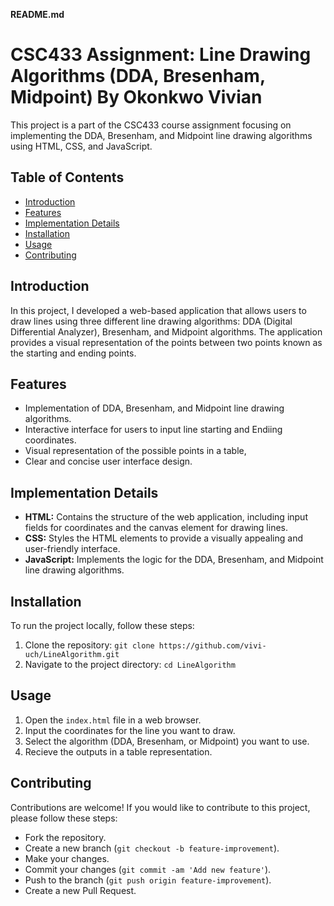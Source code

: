 **README.md**

# CSC433 Assignment: Line Drawing Algorithms (DDA, Bresenham, Midpoint) By Okonkwo Vivian

This project is a part of the CSC433 course assignment focusing on implementing the DDA, Bresenham, and Midpoint line drawing algorithms using HTML, CSS, and JavaScript.

## Table of Contents
- [Introduction](#introduction)
- [Features](#features)
- [Implementation Details](#implementation-details)
- [Installation](#installation)
- [Usage](#usage)
- [Contributing](#contributing)


## Introduction
In this project, I developed a web-based application that allows users to draw lines using three different line drawing algorithms: DDA (Digital Differential Analyzer), Bresenham, and Midpoint algorithms. The application provides a visual representation of the points between two points known as the starting and ending points.

## Features
- Implementation of DDA, Bresenham, and Midpoint line drawing algorithms.
- Interactive interface for users to input line starting and Endiing coordinates.
- Visual representation of the possible points in a table,
- Clear and concise user interface design.

## Implementation Details
- **HTML:** Contains the structure of the web application, including input fields for coordinates and the canvas element for drawing lines.
- **CSS:** Styles the HTML elements to provide a visually appealing and user-friendly interface.
- **JavaScript:** Implements the logic for the DDA, Bresenham, and Midpoint line drawing algorithms.

## Installation
To run the project locally, follow these steps:
1. Clone the repository: `git clone https://github.com/vivi-uch/LineAlgorithm.git`
2. Navigate to the project directory: `cd LineAlgorithm`

## Usage
1. Open the `index.html` file in a web browser.
2. Input the coordinates for the line you want to draw.
3. Select the algorithm (DDA, Bresenham, or Midpoint) you want to use.
4. Recieve the outputs in a table representation.

## Contributing
Contributions are welcome! If you would like to contribute to this project, please follow these steps:
- Fork the repository.
- Create a new branch (`git checkout -b feature-improvement`).
- Make your changes.
- Commit your changes (`git commit -am 'Add new feature'`).
- Push to the branch (`git push origin feature-improvement`).
- Create a new Pull Request.

